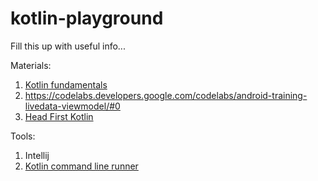 # kotlin-playground

Fill this up with useful info...


Materials:

  1. [Kotlin fundamentals](https://developer.android.com/courses/kotlin-android-fundamentals/overview)
  2. https://codelabs.developers.google.com/codelabs/android-training-livedata-viewmodel/#0
  3. [Head First Kotlin](https://www.amazon.com/Head-First-Kotlin-Brain-Friendly-Guide-ebook/dp/B07NPZ21QP/ref=sr_1_1?keywords=head+first+kotlin&qid=1569961260&s=gateway&sr=8-1)
  

Tools:

  1. Intellij
  2. [Kotlin command line runner](https://kotlinlang.org/docs/tutorials/command-line.html)  
